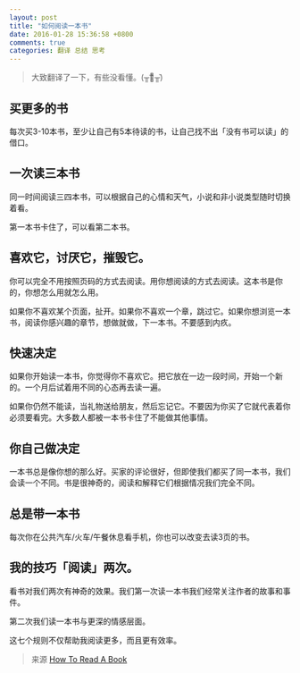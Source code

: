 ```yaml
---
layout: post
title: "如何阅读一本书"
date: 2016-01-28 15:36:58 +0800
comments: true
categories: 翻译 总结 思考
---
```


> 大致翻译了一下，有些没看懂。(╥︣﹏᷅╥᷅)

## 买更多的书

每次买3-10本书，至少让自己有5本待读的书，让自己找不出「没有书可以读」的借口。

## 一次读三本书

同一时间阅读三四本书，可以根据自己的心情和天气，小说和非小说类型随时切换着看。

第一本书卡住了，可以看第二本书。

<!--more-->

## 喜欢它，讨厌它，摧毁它。

你可以完全不用按照页码的方式去阅读。用你想阅读的方式去阅读。这本书是你的，你想怎么用就怎么用。

如果你不喜欢某个页面，扯开。如果你不喜欢一个章，跳过它。如果你想浏览一本书，阅读你感兴趣的章节，想做就做，下一本书。不要感到内疚。


## 快速决定

如果你开始读一本书，你觉得你不喜欢它。把它放在一边一段时间，开始一个新的。一个月后试着用不同的心态再去读一遍。

如果你仍然不能读，当礼物送给朋友，然后忘记它。不要因为你买了它就代表着你必须要看完。大多数人都被一本书卡住了不能做其他事情。

## 你自己做决定

一本书总是像你想的那么好。买家的评论很好，但即使我们都买了同一本书，我们会读一个不同。书是很神奇的，阅读和解释它们根据情况我们完全不同。


## 总是带一本书

每次你在公共汽车/火车/午餐休息看手机，你也可以改变去读3页的书。


## 我的技巧「阅读」两次。

看书对我们两次有神奇的效果。我们第一次读一本书我们经常关注作者的故事和事件。

第二次我们读一本书与更深的情感层面。


这七个规则不仅帮助我阅读更多，而且更有效率。

> 来源 [How To Read A Book](https://medium.com/desk-of-van-schneider/how-to-read-a-book-ee402ff8e754#.wrr4epava)
